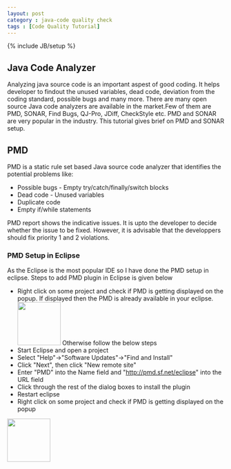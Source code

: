 ```yaml
---
layout: post
category : java-code quality check
tags : [Code Quality Tutorial]
---
```

{% include JB/setup %}

## Java Code Analyzer
Analyzing java source code is an important aspest of good coding. It helps developer to findout the unused variables, dead code, deviation from the coding standard, possible bugs and many more. There are many open source Java code analyzers are available in the market.Few of them are PMD, SONAR, Find Bugs, QJ-Pro, JDiff, CheckStyle etc. PMD and SONAR are very popular in the industry. This tutorial gives brief on PMD and SONAR setup.

## PMD
PMD is a static rule set based Java source code analyzer that identifies the potential problems like:
 * Possible bugs - Empty try/catch/finally/switch blocks
 * Dead code - Unused variables
 * Duplicate code
 * Empty if/while statements

PMD report shows the indicative issues. It is upto the developer to decide whether the issue to be fixed. However, it is advisable that the developpers should fix priority 1 and 2 violations.

### PMD Setup in Eclipse
As the Eclipse is the most popular IDE so I have done the PMD setup in eclipse.
Steps to add PMD plugin in Eclipse is given below
 * Right click on some project and check if PMD is getting displayed on the popup. If displayed then the PMD is already available in your eclipse. <img src="http://www.eclipsezone.com/articles/pmd/images/check_code_pmd.png" height="100" width="100"> 
Otherwise follow the below steps
 * Start Eclipse and open a project
 * Select "Help"->"Software Updates"->"Find and Install"
 * Click "Next", then click "New remote site"
 * Enter "PMD" into the Name field and "http://pmd.sf.net/eclipse" into the URL field
 * Click through the rest of the dialog boxes to install the plugin
 * Restart eclipse
 * Right click on some project and check if PMD is getting displayed on the popup
<img src="http://www.eclipsezone.com/articles/pmd/images/check_code_pmd.png" height="100" width="100"> 
